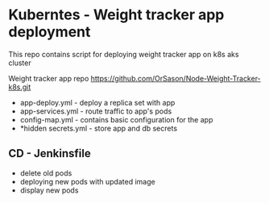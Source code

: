 # Kuberntes - Weight tracker app deployment

 This repo contains script for deploying weight tracker app on k8s aks cluster 
 
 Weight tracker app repo 
        https://github.com/OrSason/Node-Weight-Tracker-k8s.git
 
 
 
 - app-deploy.yml - deploy a replica set with app
 - app-services.yml - route traffic to app's pods
 - config-map.yml - contains basic configuration for the app
 - *hidden secrets.yml  - store app and db secrets
 

## CD - Jenkinsfile
 - delete old pods
 - deploying new pods with updated image
 - display new pods


